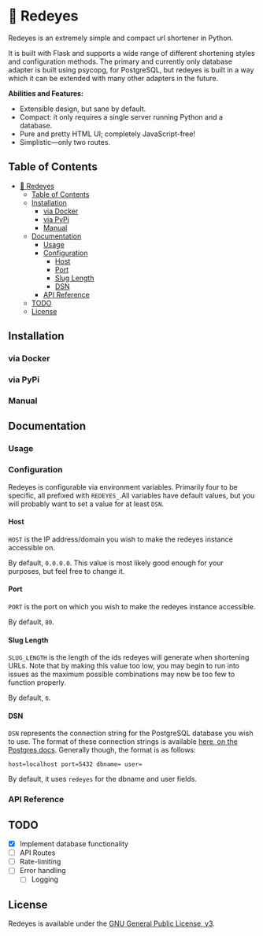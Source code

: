 # 🌹 Redeyes

Redeyes is an extremely simple and compact url shortener in Python.

It is built with Flask and supports a wide range of different shortening styles and configuration methods. The primary and currently only database adapter is built using psycopg, for PostgreSQL, but redeyes is built in a way which it can be extended with many other adapters in the future.

**Abilities and Features:**

- Extensible design, but sane by default.
- Compact: it only requires a single server running Python and a database.
- Pure and pretty HTML UI; completely JavaScript-free!
- Simplistic—only two routes.

## Table of Contents

- [🌹 Redeyes](#-redeyes)
  - [Table of Contents](#table-of-contents)
  - [Installation](#installation)
    - [via Docker](#via-docker)
    - [via PyPi](#via-pypi)
    - [Manual](#manual)
  - [Documentation](#documentation)
    - [Usage](#usage)
    - [Configuration](#configuration)
      - [Host](#host)
      - [Port](#port)
      - [Slug Length](#slug-length)
      - [DSN](#dsn)
    - [API Reference](#api-reference)
  - [TODO](#todo)
  - [License](#license)

## Installation
### via Docker
### via PyPi
### Manual
## Documentation

### Usage
### Configuration

Redeyes is configurable via environment variables. Primarily four to be specific, all prefixed with `REDEYES_`.All variables have default values, but you will probably want to set a value for at least `DSN`.

#### Host

`HOST` is the IP address/domain you wish to make the redeyes instance accessible on.

By default, `0.0.0.0`. This value is most likely good enough for your purposes, but feel free to change it.

#### Port

`PORT` is the port on which you wish to make the redeyes instance accessible.

By default, `80`.

#### Slug Length

`SLUG_LENGTH` is the length of the ids redeyes will generate when shortening URLs. Note that by making this value too low, you may begin to run into issues as the maximum possible combinations may now be too few to function properly.

By default, `6`.

#### DSN

`DSN` represents the connection string for the PostgreSQL database you wish to use. The format of these connection strings is available [here, on the Postgres docs](https://www.postgresql.org/docs/current/libpq-connect.html#LIBPQ-CONNSTRING). Generally though, the format is as follows:

```
host=localhost port=5432 dbname= user=
```

By default, it uses `redeyes` for the dbname and user fields.

### API Reference

## TODO

- [X] Implement database functionality
- [ ] API Routes
- [ ] Rate-limiting
- [ ] Error handling
  - [ ] Logging

## License

Redeyes is available under the [GNU General Public License, v3](LICENSE).
